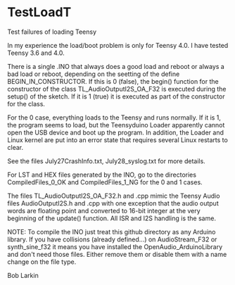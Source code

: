 # TestLoadT
Test failures of loading Teensy

In my experience the load/boot problem is only for Teensy 4.0.
I have tested Teensy 3.6 and 4.0.

There is a single .INO that always does a good load and reboot or always a bad load or reboot, depending on
the seetting of the define BEGIN_IN_CONSTRUCTOR.  If this is 0 (false),
the begin() function for the constructor of the class TL_AudioOutputI2S_OA_F32 is executed 
during the setup() of the sketch.  If it is 1 (true) it is executed as part of the 
constructor for the class.

For the 0 case, everything loads to the Teensy and runs normally.  If it is 1, the
program seems to load, but the Teensyduino Loader apparently cannot open
the USB device and boot up the program.  In addition, the Loader and Linux kernel
are put into an error state that requires several Linux restarts to clear.

See the files July27CrashInfo.txt, July28_syslog.txt for more details.

For LST and HEX files generated by the INO, go to the directories CompiledFiles_0_OK
and CompiledFiles_1_NG for the 0 and 1 cases.

The files TL_AudioOutputI2S_OA_F32.h and .cpp mimic the Teensy Audio files
AudioOutputI2S.h and .cpp with one exception that the audio output words are floating
point and converted to 16-bit integer at the very beginning of the update() function.
All ISR and I2S handling is the same.

NOTE: To compile the INO just treat this github directory as any Arduino library. 
If you have collisions (already defined...) on AudioStream_F32 or synth_sine_f32 it
means you have installed the OpenAudio_ArduinoLibrary and don't need those files.
Either remove them or disable them with a name change on the file type.

Bob Larkin
